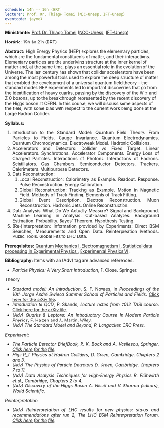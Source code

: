 ```yaml
---
schedule: 14h -- 16h (BRT)
lecturer: Prof. Dr. Thiago Tomei (NCC-Unesp, IFT-Unesp)
eventcode: jayme3
---
```


**Ministrante:** [Prof. Dr. Thiago Tomei](http://lattes.cnpq.br/8046594106198115) ([NCC-Unesp](https://www2.unesp.br/portal#!/gridunesp), [IFT-Unesp](https://www.ift.unesp.br))

**Horário:** 19h às 21h (BRT)

**Abstract:** High Energy Physics (HEP) explores the elementary particles, which are the fundamental constituents of matter, and their interactions. Elementary particles are the underlying structure at the inner kernel of matter and, at the same time, plays an essential role in the evolution of the Universe. The last century has shown that collider accelerators have been among the most powerful tools used to explore the deep structure of matter that enabled the development of a universal quantum field theory – the standard model. HEP experiments led to important discoveries that go from the identification of heavy quarks, passing by the discovery of the W ± and Z 0 bosons, up to the breakthrough represented by the recent discovery of the Higgs boson at CERN. In this course, we will discuss some aspects of the field, with some bias with respect to the current work being done at the Large Hadron Collider.

**Syllabus:**
<div style="text-align: justify">
 <ol>
  <li>Introduction to the Standard Model: Quantum Field Theory. From Particles to Fields. Gauge Invariance. Quantum Electrodynamics. Quantum Chromodynamics. Electroweak Model. Hadronic Collisions.</li>
  <li>Accelerators and Detectors: Collider vs Fixed Target. Linear Accelerators. Synchrotrons. Accelerator Components. Energy Loss of Charged Particles. Interactions of Photons. Interactions of Hadrons. Scintillators. Gas Chambers. Semiconductor Detectors. Trackers. Calorimeters. Multipurpose Detectors.</li>
  <li>Data Reconstruction: 
   <ol>
    <li>Local Reconstruction: Calorimetry as Example. Readout. Response. Pulse Reconstruction. Energy Calibration.</li>
    <li>Global Reconstruction: Tracking as Example. Motion in Magnetic Field. Methods of Track Finding. Elements of Track Fitting.</li>
    <li>Global Event Description. Electron Reconstruction. Muon Reconstruction. Hadronic Jets. Online Reconstruction.</li>
   </ol></li>
  <li>Data Analysis: What Do We Actually Measure? Signal and Background. Machine Learning in Analysis. Cut-based Analyses. Background Estimation. Probability. Bayes' Theorem. Hypothesis Testing.</li>
  <li>(Re-)Interpretation: Information provided by Experiments: Direct BSM Searches, Measurements and Open Data. Reinterpreation Methods. Public Tools. Global Fits fo LHC Data.</li>
 </ol>
</div>

**Prerequisites:** [Quantum Mechanics I](https://uspdigital.usp.br/jupiterweb/obterDisciplina?nomdis=&sgldis=4302403), [Electromagnetism I](https://uspdigital.usp.br/jupiterweb/obterDisciplina?nomdis=&sgldis=4302303), [Statistical data processing in Experimental Physics
](https://uspdigital.usp.br/jupiterweb/obterDisciplina?nomdis=&sgldis=4300228), [Experimental Physics VI](https://uspdigital.usp.br/jupiterweb/obterDisciplina?nomdis=&sgldis=4302314).

**Bibliography:**
Items with an (Adv) tag are advanced references.


<div style="text-align: justify">
 <ul>
  <li><i>Particle Physics: A Very Short Introduction</i>, F. Close. Springer.
</li>
 </ul>
</div>

Theory:

<div style="text-align: justify">
 <ul>
  <li><i>Standard model: An Introduction</i>, S. F. Novaes, in <i>Proceedings of the 10th Jorge André Swieca Summer School of Particles and Fields</i>. <a href="https://arxiv.org/abs/hep-ph/0001283">Click here for the arXiv file</a>.
   <li><i>Introduction to QCD</i>, P. Skands, <i>Lecture notes from 2012 TASI course</i>. <a href="https://arxiv.org/abs/1207.2389">Click here for the arXiv file</a>.
   <li><i>(Adv) Quarks & Leptons: An Introductory Course In Modern Particle Physics</i>, F. Halzen and A. Martin, <i>Wiley.
   <li><i>(Adv) The Standard Model and Beyond</i>, P. Langacker. <i>CRC Press.
</li>
 </ul>
</div>
 
 Experiment:
 
 <div style="text-align: justify">
 <ul>
  <li><i>The Particle Detector BriefBook</i>, R. K. Bock and A. Vasilescu, <i>Springer. <a href= "http://physics.web.cern.ch/Physics/ParticleDetector/BriefBook/">
   Click here for the file</a>.
  <li><i>High P_T Physics at Hadron Colliders</i>, D. Green, <i>Cambridge. Chapters 2 and 3.
  <li><i>(Adv) The Physics of Particle Detectors</i> D. Green, <i>Cambridge. Chapters 7 to 11.
  <li><i>(Adv) Data Analysis Techniques for High‐Energy Physics</i> R. Frühwirth et.al., <i>Cambridge, Chapters 2 to 4.
  <li><i>(Adv) Discovery of the Higgs Boson</i> A. Nisati and V. Sharma (editors), <i>World Scientific.
</li>
 </ul>
</div>
   
Reinterpretation

 <div style="text-align: justify">
 <ul>
  <li><i>(Adv) Reinterpretation of LHC results for new physics: status and recommendations after run 2</i>, The LHC BSM Reinterpretation Forum. <i> <a href= "https://scipost.org/10.21468/SciPostPhys.9.2.022">
   Click here for the file</a>.
</li>
 </ul>
</div>


 
 
